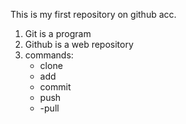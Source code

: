 This is my first repository on github acc.

1. Git is a program
2. Github is a web repository
3. commands:
   - clone
   - add
   - commit
   - push
   - -pull
